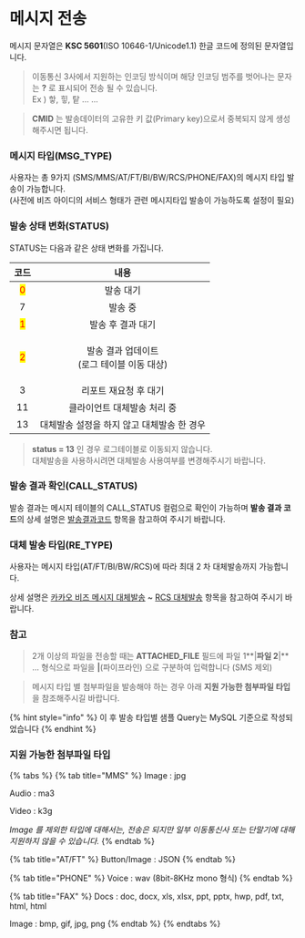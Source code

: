# 메시지 전송

메시지 문자열은 **KSC 5601**(ISO 10646-1/Unicode1.1) 한글 코드에 정의된 문자열입니다.

> 이동통신 3사에서 지원하는 인코딩 방식이며 해당 인코딩 범주를 벗어나는 문자는 **?** 로 표시되어 전송 될 수 있습니다.\
> Ex ) 핳, 힣, 탙 ... ...

> **CMID** 는 발송데이터의 고유한 키 값(Primary key)으로서 중복되지 않게 생성해주시면 됩니다.

### 메시지 타입(MSG\_TYPE)

사용자는 총 9가지 (SMS/MMS/AT/FT/BI/BW/RCS/PHONE/FAX)의 메시지 타입 발송이 가능합니다.\
(사전에 비즈 아이디의 서비스 형태가 관련 메시지타입 발송이 가능하도록 설정이 필요)

### 발송 상태 변화(STATUS)

STATUS는 다음과 같은 상태 변화를 가집니다.

|                 코드                |                  내용                 |
| :-------------------------------: | :---------------------------------: |
| <mark style="color:red;">0</mark> |                발송 대기                |
|                 7                 |                 발송 중                |
| <mark style="color:red;">1</mark> |              발송 후 결과 대기             |
| <mark style="color:red;">2</mark> | <p>발송 결과 업데이트<br>(로그 테이블 이동 대상)</p> |
|                 3                 |             리포트 재요청 후 대기            |
|                 11                |           클라이언트 대체발송 처리 중           |
|                 13                |       대체발송 설정을 하지 않고 대체발송 한 경우      |

> **status = 13** 인 경우 로그테이블로 이동되지 않습니다.\
> 대체발송을 사용하시려면 대체발송 사용여부를 변경해주시기 바랍니다.

### 발송 결과 확인(CALL\_STATUS)

발송 결과는 메시지 테이블의 CALL\_STATUS 컬럼으로 확인이 가능하며 **발송 결과 코드**의 상세 설명은 [발송결과코드](../result-code/) 항목을 참고하여 주시기 바랍니다.

### 대체 발송 타입(RE\_TYPE)

사용자는 메시지 타입(AT/FT/BI/BW/RCS)에 따라 최대 2 차 대체발송까지 가능합니다.

상세 설명은 [카카오 비즈 메시지 대체발송](kakao-biz.md#re\_type) \~ [RCS 대체발송](rcs.md#re\_type) 항목을 참고하여 주시기 바랍니다.

### 참고

> 2개 이상의 파일을 전송할 때는 **ATTACHED\_FILE** 필드에 파일 1\*\*|**파일 2**|\*\* ... 형식으로 파일을 **|**(파이프라인) 으로 구분하여 입력합니다 (SMS 제외)&#x20;

> 메시지 타입 별 첨부파일을 발송해야 하는 경우 아래 **지원 가능한 첨부파일 타입**을 참조해주시길 바랍니다.

{% hint style="info" %}
이 후 발송 타입별 샘플 Query는 MySQL 기준으로 작성되었습니다
{% endhint %}



### 지원 가능한 첨부파일 타입

{% tabs %}
{% tab title="MMS" %}
Image : jpg

Audio : ma3

Video : k3g

_Image 를 제외한 타입에 대해서는, 전송은 되지만 일부 이동통신사 또는 단말기에 대해 지원하지 않을 수 있습니다._
{% endtab %}

{% tab title="AT/FT" %}
Button/Image : JSON
{% endtab %}

{% tab title="PHONE" %}
Voice : wav (8bit-8KHz mono 형식)
{% endtab %}

{% tab title="FAX" %}
Docs : doc, docx, xls, xlsx, ppt, pptx, hwp, pdf, txt, html, html

Image : bmp, gif, jpg, png
{% endtab %}
{% endtabs %}
